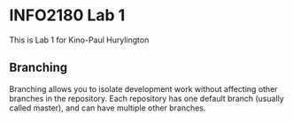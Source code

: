 

# INFO2180 Lab 1
This is Lab 1 for Kino-Paul Hurylington

## Branching
Branching allows you to isolate development work without affecting other branches in the repository. Each repository has one default branch (usually called master), and can have
multiple other branches.
